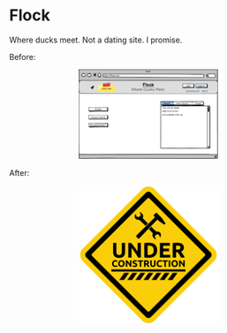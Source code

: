 Flock
=========

Where ducks meet. Not a dating site. I promise.

Before:

<p align="center">
  <img src="before_front_page.png" width="50%"/>
</p>



After:

<p align="center">
  <img src="Under_Construction_Warning_Sign_PNG_Clipart-839.png" width="50%">
</p>
